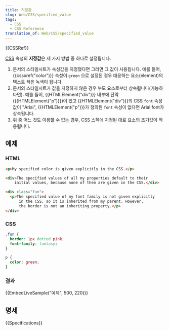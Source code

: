 ```yaml
---
title: 지정값
slug: Web/CSS/specified_value
tags:
  - CSS
  - CSS Reference
translation_of: Web/CSS/specified_value
---
```

{{CSSRef}}

[CSS](/ko/docs/Web/CSS) 속성의 **지정값**은 세 가지 방법 중 하나로 설정됩니다.

1. 문서의 스타일시트가 속성값을 지정했다면 그러면 그 값이 사용됩니다. 예를 들어, {{cssxref("color")}} 속성이 `green` 으로 설정된 경우 대응하는 요소(element)의 텍스트 색은 녹색이 됩니다.
2. 문서의 스타일시트가 값을 지정하지 않은 경우 부모 요소로부터 상속됩니다(가능하다면). 예를 들어, {{HTMLElement("div")}} 내부에 단락({{HTMLElement("p")}})이 있고 {{HTMLElement("div")}}의 CSS `font` 속성값이 "Arial", {{HTMLElement("p")}}가 정의된 `font` 속성이 없다면 Arial font가 상속됩니다.
3. 위 중 어느 것도 이용할 수 없는 경우, CSS 스펙에 지정된 대로 요소의 초기값이 적용됩니다.

## 예제

### HTML

```html
<p>My specified color is given explicitly in the CSS.</p>

<div>The specified values of all my properties default to their
    initial values, because none of them are given in the CSS.</div>

<div class="fun">
  <p>The specified value of my font family is not given explicitly
      in the CSS, so it is inherited from my parent. However,
      the border is not an inheriting property.</p>
</div>
```

### CSS

```css
.fun {
  border: 1px dotted pink;
  font-family: fantasy;
}

p {
  color: green;
}
```

### 결과

{{EmbedLiveSample("예제", 500, 220)}}

## 명세

{{Specifications}}
